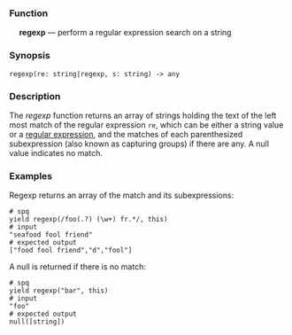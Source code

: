 ### Function

&emsp; **regexp** &mdash; perform a regular expression search on a string

### Synopsis

```
regexp(re: string|regexp, s: string) -> any
```

### Description
The _regexp_ function returns an array of strings holding the text
of the left most match of the regular expression `re`, which can be either
a string value or a [regular expression](../search-expressions.md#regular-expressions),
and the matches of each parenthesized subexpression (also known as capturing
groups) if there are any. A null value indicates no match.

### Examples

Regexp returns an array of the match and its subexpressions:
```mdtest-spq
# spq
yield regexp(/foo(.?) (\w+) fr.*/, this)
# input
"seafood fool friend"
# expected output
["food fool friend","d","fool"]
```

A null is returned if there is no match:
```mdtest-spq
# spq
yield regexp("bar", this)
# input
"foo"
# expected output
null([string])
```
